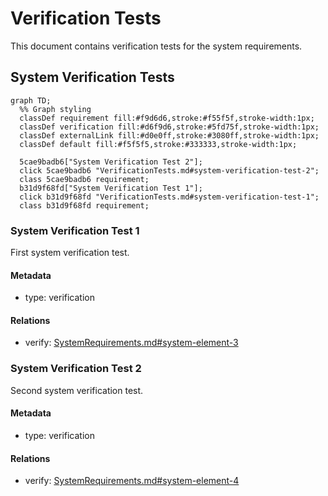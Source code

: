 # Verification Tests

This document contains verification tests for the system requirements.

## System Verification Tests
```mermaid
graph TD;
  %% Graph styling
  classDef requirement fill:#f9d6d6,stroke:#f55f5f,stroke-width:1px;
  classDef verification fill:#d6f9d6,stroke:#5fd75f,stroke-width:1px;
  classDef externalLink fill:#d0e0ff,stroke:#3080ff,stroke-width:1px;
  classDef default fill:#f5f5f5,stroke:#333333,stroke-width:1px;

  5cae9badb6["System Verification Test 2"];
  click 5cae9badb6 "VerificationTests.md#system-verification-test-2";
  class 5cae9badb6 requirement;
  b31d9f68fd["System Verification Test 1"];
  click b31d9f68fd "VerificationTests.md#system-verification-test-1";
  class b31d9f68fd requirement;
```
### System Verification Test 1

First system verification test.

#### Metadata
  * type: verification

#### Relations
  * verify: [SystemRequirements.md#system-element-3](SystemRequirements.md#system-element-3)

### System Verification Test 2

Second system verification test.

#### Metadata
  * type: verification

#### Relations
  * verify: [SystemRequirements.md#system-element-4](SystemRequirements.md#system-element-4)